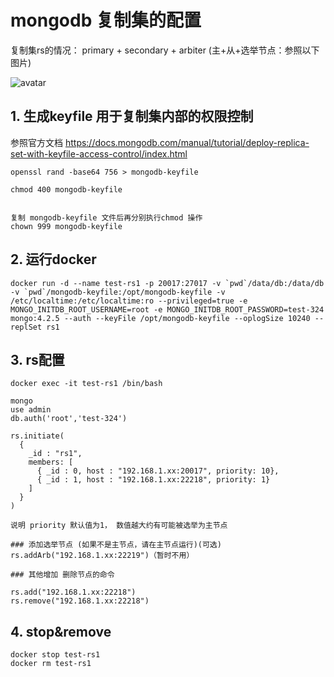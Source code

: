 # mongodb 复制集的配置


复制集rs的情况： primary + secondary + arbiter  (主+从+选举节点：参照以下图片)

![avatar](https://docs.mongodb.com/manual/_images/replica-set-primary-with-secondary-and-arbiter.bakedsvg.svg)



## 1. 生成keyfile 用于复制集内部的权限控制

参照官方文档  https://docs.mongodb.com/manual/tutorial/deploy-replica-set-with-keyfile-access-control/index.html
```
openssl rand -base64 756 > mongodb-keyfile

chmod 400 mongodb-keyfile


复制 mongodb-keyfile 文件后再分别执行chmod 操作
chown 999 mongodb-keyfile
```

## 2. 运行docker
```
docker run -d --name test-rs1 -p 20017:27017 -v `pwd`/data/db:/data/db -v `pwd`/mongodb-keyfile:/opt/mongodb-keyfile -v /etc/localtime:/etc/localtime:ro --privileged=true -e MONGO_INITDB_ROOT_USERNAME=root -e MONGO_INITDB_ROOT_PASSWORD=test-324 mongo:4.2.5 --auth --keyFile /opt/mongodb-keyfile --oplogSize 10240 --replSet rs1

```
## 3. rs配置
```
docker exec -it test-rs1 /bin/bash

mongo
use admin
db.auth('root','test-324')

rs.initiate(
  {
    _id : "rs1",
    members: [
      { _id : 0, host : "192.168.1.xx:20017", priority: 10},
      { _id : 1, host : "192.168.1.xx:22218", priority: 1}
    ]
  }
)

说明 priority 默认值为1， 数值越大约有可能被选举为主节点

### 添加选举节点 (如果不是主节点，请在主节点运行)(可选)
rs.addArb("192.168.1.xx:22219")（暂时不用）

### 其他增加 删除节点的命令

rs.add("192.168.1.xx:22218")
rs.remove("192.168.1.xx:22218")
```

## 4. stop&remove
```
docker stop test-rs1
docker rm test-rs1
```
